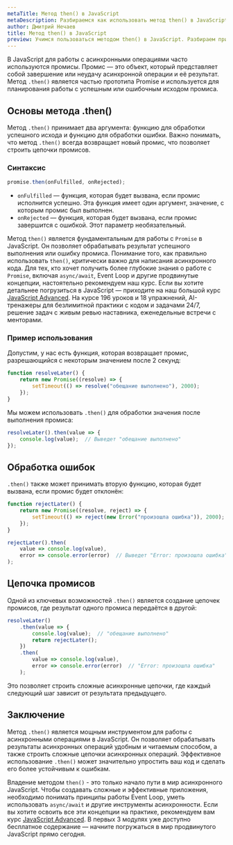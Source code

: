 ```yaml
---
metaTitle: Метод then() в JavaScript
metaDescription: Разбираемся как использовать метод then() в JavaScript
author: Дмитрий Нечаев
title: Метод then() в JavaScript
preview: Учимся пользоваться методом then() в JavaScript. Разбираем примеры использования
---
```


В JavaScript для работы с асинхронными операциями часто используются промисы. Промис — это объект, который представляет собой завершение или неудачу асинхронной операции и её результат. Метод `.then()` является частью прототипа Promise и используется для планирования работы с успешным или ошибочным исходом промиса.

## Основы метода .then()

Метод `.then()` принимает два аргумента: функцию для обработки успешного исхода и функцию для обработки ошибки. Важно понимать, что метод `.then()` всегда возвращает новый промис, что позволяет строить цепочки промисов.

### Синтаксис

```jsx
promise.then(onFulfilled, onRejected);

```

- `onFulfilled` — функция, которая будет вызвана, если промис исполнится успешно. Эта функция имеет один аргумент, значение, с которым промис был выполнен.
- `onRejected` — функция, которая будет вызвана, если промис завершится с ошибкой. Этот параметр необязательный.

Метод `then()` является фундаментальным для работы с `Promise` в JavaScript. Он позволяет обрабатывать результат успешного выполнения или ошибку промиса. Понимание того, как правильно использовать `then()`, критически важно для написания асинхронного кода. Для тех, кто хочет получить более глубокие знания о работе с `Promise`, включая `async/await`, Event Loop и другие продвинутые концепции, настоятельно рекомендуем наш курс. Если вы хотите детальнее погрузиться в JavaScript — приходите на наш большой курс [JavaScript Advanced](https://purpleschool.ru/course/javascript-advanced?utm_source=knowledgebase&utm_medium=text&utm_campaign=metod-then-v-javascript). На курсе 196 уроков и 18 упражнений, AI-тренажеры для безлимитной практики с кодом и задачами 24/7, решение задач с живым ревью наставника, еженедельные встречи с менторами.

### Пример использования

Допустим, у нас есть функция, которая возвращает промис, разрешающийся с некоторым значением после 2 секунд:

```jsx
function resolveLater() {
    return new Promise((resolve) => {
        setTimeout(() => resolve("обещание выполнено"), 2000);
    });
}

```

Мы можем использовать `.then()` для обработки значения после выполнения промиса:

```jsx
resolveLater().then(value => {
    console.log(value);  // Выведет "обещание выполнено"
});

```

## Обработка ошибок

`.then()` также может принимать вторую функцию, которая будет вызвана, если промис будет отклонён:

```jsx
function rejectLater() {
    return new Promise((resolve, reject) => {
        setTimeout(() => reject(new Error("произошла ошибка")), 2000);
    });
}

rejectLater().then(
    value => console.log(value),
    error => console.error(error)  // Выведет "Error: произошла ошибка"
);

```

## Цепочка промисов

Одной из ключевых возможностей `.then()` является создание цепочек промисов, где результат одного промиса передаётся в другой:

```jsx
resolveLater()
    .then(value => {
        console.log(value);  // "обещание выполнено"
        return rejectLater();
    })
    .then(
        value => console.log(value),
        error => console.error(error)  // "Error: произошла ошибка"
    );

```

Это позволяет строить сложные асинхронные цепочки, где каждый следующий шаг зависит от результата предыдущего.

## Заключение

Метод `.then()` является мощным инструментом для работы с асинхронными операциями в JavaScript. Он позволяет обрабатывать результаты асинхронных операций удобным и читаемым способом, а также строить сложные цепочки асинхронных операций. Эффективное использование `.then()` может значительно упростить ваш код и сделать его более устойчивым к ошибкам.

Владение методом `then()` - это только начало пути в мир асинхронного JavaScript.  Чтобы создавать сложные и эффективные приложения, необходимо понимать принципы работы Event Loop, уметь использовать `async/await` и другие инструменты асинхронности.  Если вы хотите освоить все эти концепции на практике, рекомендуем вам курс [JavaScript Advanced](https://purpleschool.ru/course/javascript-advanced?utm_source=knowledgebase&utm_medium=text&utm_campaign=metod-then-v-javascript). В первых 3 модулях уже доступно бесплатное содержание — начните погружаться в мир продвинутого JavaScript прямо сегодня.
